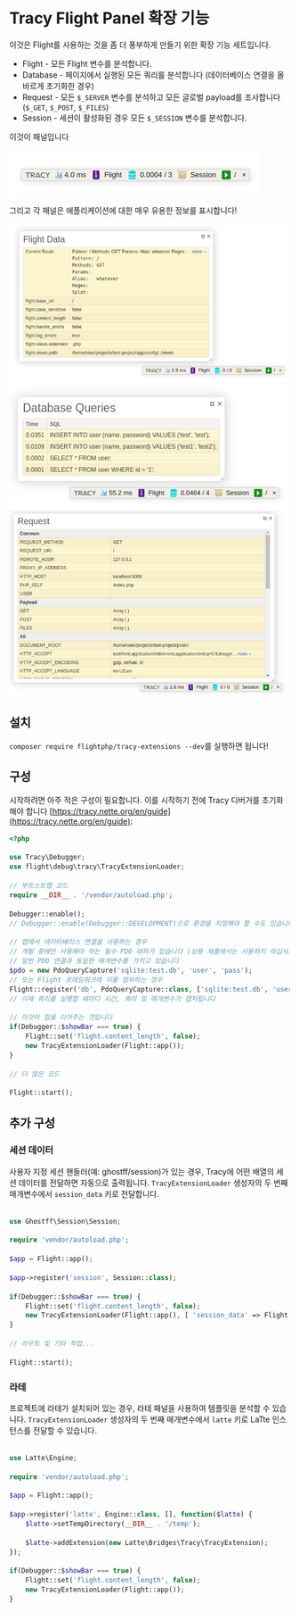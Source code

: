Tracy Flight Panel 확장 기능
=====

이것은 Flight를 사용하는 것을 좀 더 풍부하게 만들기 위한 확장 기능 세트입니다.

- Flight - 모든 Flight 변수를 분석합니다.
- Database - 페이지에서 실행된 모든 쿼리를 분석합니다 (데이터베이스 연결을 올바르게 초기화한 경우)
- Request - 모든 `$_SERVER` 변수를 분석하고 모든 글로벌 payload를 조사합니다 (`$_GET`, `$_POST`, `$_FILES`)
- Session - 세션이 활성화된 경우 모든 `$_SESSION` 변수를 분석합니다.

이것이 패널입니다

![Flight 바](https://raw.githubusercontent.com/flightphp/tracy-extensions/master/flight-tracy-bar.png)

그리고 각 패널은 애플리케이션에 대한 매우 유용한 정보를 표시합니다!

![Flight 데이터](https://raw.githubusercontent.com/flightphp/tracy-extensions/master/flight-var-data.png)
![Flight 데이터베이스](https://raw.githubusercontent.com/flightphp/tracy-extensions/master/flight-db.png)
![Flight 요청](https://raw.githubusercontent.com/flightphp/tracy-extensions/master/flight-request.png)

설치
-------
`composer require flightphp/tracy-extensions --dev`를 실행하면 됩니다!

구성
-------
시작하려면 아주 적은 구성이 필요합니다. 이를 시작하기 전에 Tracy 디버거를 초기화해야 합니다 [https://tracy.nette.org/en/guide](https://tracy.nette.org/en/guide):

```php
<?php

use Tracy\Debugger;
use flight\debug\tracy\TracyExtensionLoader;

// 부트스트랩 코드
require __DIR__ . '/vendor/autoload.php';

Debugger::enable();
// Debugger::enable(Debugger::DEVELOPMENT)으로 환경을 지정해야 할 수도 있습니다

// 앱에서 데이터베이스 연결을 사용하는 경우
// 개발 중에만 사용해야 하는 필수 PDO 래퍼가 있습니다 (상용 제품에서는 사용하지 마십시오!)
// 일반 PDO 연결과 동일한 매개변수를 가지고 있습니다
$pdo = new PdoQueryCapture('sqlite:test.db', 'user', 'pass');
// 또는 Flight 프레임워크에 이를 첨부하는 경우
Flight::register('db', PdoQueryCapture::class, ['sqlite:test.db', 'user', 'pass']);
// 이제 쿼리를 실행할 때마다 시간, 쿼리 및 매개변수가 캡처됩니다

// 이것이 점을 이어주는 것입니다
if(Debugger::$showBar === true) {
	Flight::set('flight.content_length', false);
	new TracyExtensionLoader(Flight::app());
}

// 더 많은 코드

Flight::start();
```

## 추가 구성

### 세션 데이터
사용자 지정 세션 핸들러(예: ghostff/session)가 있는 경우, Tracy에 어떤 배열의 세션 데이터를 전달하면 자동으로 출력됩니다. `TracyExtensionLoader` 생성자의 두 번째 매개변수에서 `session_data` 키로 전달합니다.

```php

use Ghostff\Session\Session;

require 'vendor/autoload.php';

$app = Flight::app();

$app->register('session', Session::class);

if(Debugger::$showBar === true) {
	Flight::set('flight.content_length', false);
	new TracyExtensionLoader(Flight::app(), [ 'session_data' => Flight::session()->getAll() ]);
}

// 라우트 및 기타 작업...

Flight::start();
```

### 라테
프로젝트에 라테가 설치되어 있는 경우, 라테 패널을 사용하여 템플릿을 분석할 수 있습니다. `TracyExtensionLoader` 생성자의 두 번째 매개변수에서 `latte` 키로 LaTte 인스턴스를 전달할 수 있습니다.

```php

use Latte\Engine;

require 'vendor/autoload.php';

$app = Flight::app();

$app->register('latte', Engine::class, [], function($latte) {
	$latte->setTempDirectory(__DIR__ . '/temp');

	$latte->addExtension(new Latte\Bridges\Tracy\TracyExtension);
});

if(Debugger::$showBar === true) {
	Flight::set('flight.content_length', false);
	new TracyExtensionLoader(Flight::app());
}
